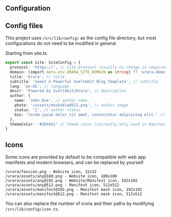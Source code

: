 ## Configuration

## Config files

This project uses `/src/lib/config/` as the config file directory, but most configurations do not need to be modified in general.

Starting from site.ts.

```ts
export const site: SiteConfig = {
  protocol: 'https://', // site protocol (usually no change is required)
  domain: (import.meta.env.URARA_SITE_DOMAIN as string) ?? 'urara-demo.netlify.app', // site domain
  title: 'Urara', // title
  subtitle: 'Sweet & Powerful SvelteKit Blog Template', // subtitle
  lang: 'en-US', // language
  descr: 'Powered by SvelteKit/Urara', // description
  author: {
    name: 'John Doe', // author name
    photo: '/assets/maskable@512.png', // author image
    status: '🌸', // author status
    bio: 'lorem ipsum dolor sit amet, consectetur adipiscing elit.' // author bio
  },
  themeColor: '#3D4451' // theme color (currently only used in Manifest)
}
```

## Icons

Some icons are provided by default to be compatible with web app manifests and modern browsers, and can be replaced by yourself.

```text
/urara/favicon.png - Website icon, 32x32
/urara/assets/any@180.png - Website icon, 180x180
/urara/assets/any@192.png - Website/Manifest icon, 192x192
/urara/assets/any@512.png - Manifest icon, 512x512
/urara/assets/manifest@192.png - Manifest mask icon, 192x192
/urara/assets/manifest@512.png - Manifest mask icon, 512x512
```

You can also replace the number of icons and their paths by modifying `/src/lib/config/icon.ts`.